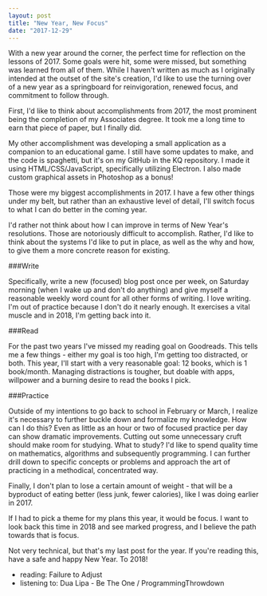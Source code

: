 ```yaml
---
layout: post
title: "New Year, New Focus"
date: "2017-12-29"
---
```


With a new year around the corner, the perfect time for reflection on the lessons of 2017. Some goals were hit, some were missed, but something was learned from all of them. While I haven't written as much as I originally intended at the outset of the site's creation, I'd like to use the turning over of a new year as a springboard for reinvigoration, renewed focus, and commitment to follow through. 

First, I'd like to think about accomplishments from 2017, the most prominent being the completion of my Associates degree. It took me a long time to earn that piece of paper, but I finally did. 

My other accomplishment was developing a small application as a companion to an educational game. I still have some updates to make, and the code is spaghetti, but it's on my GitHub in the KQ repository. I made it using HTML/CSS/JavaScript, specifically utilizing Electron. I also made custom graphical assets in Photoshop as a bonus!

Those were my biggest accomplishments in 2017. I have a few other things under my belt, but rather than an exhaustive level of detail, I'll switch focus to what I can do better in the coming year.

I'd rather not think about how I can improve in terms of New Year's resolutions. Those are notoriously difficult to accomplish. Rather, I'd like to think about the systems I'd like to put in place, as well as the why and how, to give them a more concrete reason for existing.

###Write

Specifically, write a new (focused) blog post once per week, on Saturday morning (when I wake up and don't do anything) and give myself a reasonable weekly word count for all other forms of writing. I love writing. I'm out of practice because I don't do it nearly enough. It exercises a vital muscle and in 2018, I'm getting back into it.

###Read

For the past two years I've missed my reading goal on Goodreads. This tells me a few things - either my goal is too high, I'm getting too distracted, or both. This year, I'll start with a very reasonable goal: 12 books, which is 1 book/month. Managing distractions is tougher, but doable with apps, willpower and a burning desire to read the books I pick.

###Practice

Outside of my intentions to go back to school in February or March, I realize it's necessary to further buckle down and formalize my knowledge. How can I do this? Even as little as an hour or two of focused practice per day can show dramatic improvements. Cutting out some unnecessary cruft should make room for studying. What to study? I'd like to spend quality time on mathematics, algorithms and subsequently programming. I can further drill down to specific concepts or problems and approach the art of practicing in a methodical, concentrated way. 

Finally, I don't plan to lose a certain amount of weight - that will be a byproduct of eating better (less junk, fewer calories), like I was doing earlier in 2017.

If I had to pick a theme for my plans this year, it would be focus. I want to look back this time in 2018 and see marked progress, and I believe the path towards that is focus. 

Not very technical, but that's my last post for the year. If you're reading this, have a safe and happy New Year. To 2018!

* reading: Failure to Adjust
* listening to: Dua Lipa - Be The One / ProgrammingThrowdown


